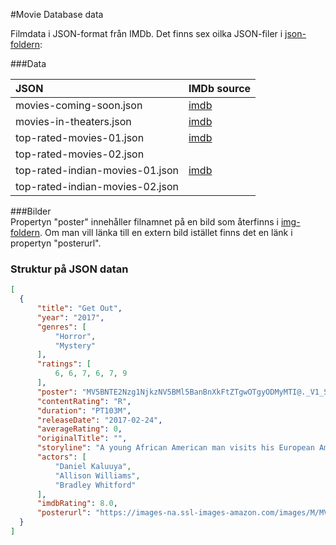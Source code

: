 #Movie Database data

Filmdata i JSON-format från IMDb. Det finns sex oilka JSON-filer i [json-foldern](https://github.com/attilac/movie-json-data/tree/master/json):

###Data

| JSON                             | IMDb source                                                                         | 
| :--------------------------------| :-----------------------------------------------------------------------------------|
|  movies-coming-soon.json         | [imdb](http://www.imdb.com/movies-coming-soon/?ref_=nv_mv_cs_4)                     | 
|  movies-in-theaters.json         | [imdb](http://www.imdb.com/movies-in-theaters/?ref_=cs_inth)                        |  
|  top-rated-movies-01.json        | [imdb](http://www.imdb.com/chart/top?ref_=nv_mv_250_6)                              |     
|  top-rated-movies-02.json        |                                                                                     | 
|  top-rated-indian-movies-01.json | [imdb](http://www.imdb.com/chart/top-indian-movies?ref_=nv_mv_250_in_7)             | 
|  top-rated-indian-movies-02.json |                                                                                     |

###Bilder  
Propertyn "poster" innehåller filnamnet på en bild som återfinns i [img-foldern](https://github.com/attilac/movie-json-data/tree/master/img).
Om man vill länka till en extern bild istället finns det en länk i propertyn "posterurl".

### Struktur på JSON datan
```JSON
[
  {
      "title": "Get Out",
      "year": "2017",
      "genres": [
          "Horror",
          "Mystery"
      ],
      "ratings": [
          6, 6, 7, 6, 7, 9
      ],
      "poster": "MV5BNTE2Nzg1NjkzNV5BMl5BanBnXkFtZTgwOTgyODMyMTI@._V1_SY500_CR0,0,315,500_AL_.jpg",
      "contentRating": "R",
      "duration": "PT103M",
      "releaseDate": "2017-02-24",
      "averageRating": 0,
      "originalTitle": "",
      "storyline": "A young African American man visits his European American girlfriend's family estate where he learns that many of its residents, who are black, have gone missing, and he soon learns the horrible truth when another frantic African-American warns him to \"get out\". He soon learns this is easier said than done.",
      "actors": [
          "Daniel Kaluuya",
          "Allison Williams",
          "Bradley Whitford"
      ],
      "imdbRating": 8.0,
      "posterurl": "https://images-na.ssl-images-amazon.com/images/M/MV5BNTE2Nzg1NjkzNV5BMl5BanBnXkFtZTgwOTgyODMyMTI@._V1_SY500_CR0,0,315,500_AL_.jpg"
  }
]

```
